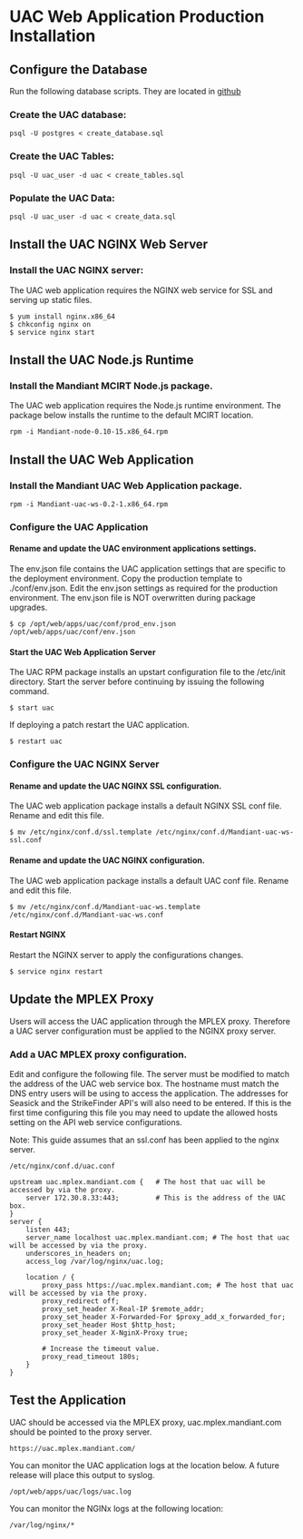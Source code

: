 UAC Web Application Production Installation
===========================================


Configure the Database
----------------------

Run the following database scripts.  They are located in [github](https://github.mandiant.com/amilano/uac-node/tree/master/sql)

### Create the UAC database:

    psql -U postgres < create_database.sql

### Create the UAC Tables:

    psql -U uac_user -d uac < create_tables.sql

### Populate the UAC Data:

    psql -U uac_user -d uac < create_data.sql


Install the UAC NGINX Web Server
--------------------------------

### Install the UAC NGINX server:

The UAC web application requires the NGINX web service for SSL and serving up static files.

    $ yum install nginx.x86_64
    $ chkconfig nginx on
    $ service nginx start


Install the UAC Node.js Runtime
-------------------------------

### Install the Mandiant MCIRT Node.js package.

The UAC web application requires the Node.js runtime environment.  The package below installs the runtime to the
default MCIRT location.


    rpm -i Mandiant-node-0.10-15.x86_64.rpm


Install the UAC Web Application
-------------------------------

### Install the Mandiant UAC Web Application package.

    rpm -i Mandiant-uac-ws-0.2-1.x86_64.rpm

### Configure the UAC Application

#### Rename and update the UAC environment applications settings.

The env.json file contains the UAC application settings that are specific to the deployment environment.  Copy the
production template to ./conf/env.json.  Edit the env.json settings as required for the production environment.  The
env.json file is NOT overwritten during package upgrades.

    $ cp /opt/web/apps/uac/conf/prod_env.json /opt/web/apps/uac/conf/env.json

#### Start the UAC Web Application Server

The UAC RPM package installs an upstart configuration file to the /etc/init directory.  Start the server before
continuing by issuing the following command.

    $ start uac

If deploying a patch restart the UAC application.

    $ restart uac

### Configure the UAC NGINX Server

#### Rename and update the UAC NGINX SSL configuration.

The UAC web application package installs a default NGINX SSL conf file.  Rename and edit this file.

    $ mv /etc/nginx/conf.d/ssl.template /etc/nginx/conf.d/Mandiant-uac-ws-ssl.conf

#### Rename and update the UAC NGINX configuration.

The UAC web application package installs a default UAC conf file.  Rename and edit this file.

    $ mv /etc/nginx/conf.d/Mandiant-uac-ws.template /etc/nginx/conf.d/Mandiant-uac-ws.conf


#### Restart NGINX

Restart the NGINX server to apply the configurations changes.

    $ service nginx restart


Update the MPLEX Proxy
----------------------

Users will access the UAC application through the MPLEX proxy.  Therefore a UAC server configuration must be applied to
the NGINX proxy server.

### Add a UAC MPLEX proxy configuration.

Edit and configure the following file.  The server must be modified to match the address of the UAC web service box.
The hostname must match the DNS entry users will be using to access the application.  The addresses for Seasick and
the StrikeFinder API's will also need to be entered.  If this is the first time configuring this file you may need to
update the allowed hosts setting on the API web service configurations.

Note: This guide assumes that an ssl.conf has been applied to the nginx server.

    /etc/nginx/conf.d/uac.conf

    upstream uac.mplex.mandiant.com {   # The host that uac will be accessed by via the proxy.
        server 172.30.8.33:443;         # This is the address of the UAC box.
    }
    server {
        listen 443;
        server_name localhost uac.mplex.mandiant.com; # The host that uac will be accessed by via the proxy.
        underscores_in_headers on;
        access_log /var/log/nginx/uac.log;

        location / {
            proxy_pass https://uac.mplex.mandiant.com; # The host that uac will be accessed by via the proxy.
            proxy_redirect off;
            proxy_set_header X-Real-IP $remote_addr;
            proxy_set_header X-Forwarded-For $proxy_add_x_forwarded_for;
            proxy_set_header Host $http_host;
            proxy_set_header X-NginX-Proxy true;

            # Increase the timeout value.
            proxy_read_timeout 180s;
        }
    }


Test the Application
--------------------

UAC should be accessed via the MPLEX proxy, uac.mplex.mandiant.com should be pointed to the proxy server.

    https://uac.mplex.mandiant.com/

You can monitor the UAC application logs at the location below.  A future release will place this output to syslog.

    /opt/web/apps/uac/logs/uac.log

You can monitor the NGINx logs at the following location:

    /var/log/nginx/*

